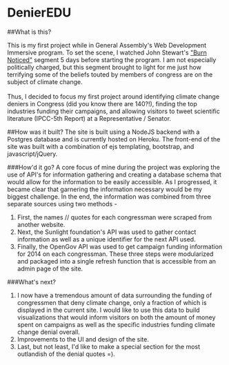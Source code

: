 DenierEDU
=========

##What is this?

This is my first project while in General Assembly's Web Development Immersive program. To set the scene, I watched John Stewart's ["Burn Noticed"](https://www.youtube.com/watch?v=lPgZfhnCAdI) segment  5 days before starting the program. I am not especially politically charged, but this segment brought to light for me just how terrifying some of the beliefs touted by members of congress are on the subject of climate change. <br>
<br>Thus, I decided to focus my first project around identifying climate change deniers in Congress (did you know there are 140?!), finding the top industries funding their campaigns, and allowing visitors to tweet scientific literature (IPCC-5th Report) at a Representative / Senator.

##How was it built?
The site is built using a NodeJS backend with a Postgres database and is currently hosted on Heroku. The front-end of the site was built with a combination of ejs templating, bootstrap, and javascript/jQuery.

###How'd it go?
A core focus of mine during the project was exploring the use of API's for information gathering and creating a database schema that would allow for the information to be easily accessible. As I progressed, it became clear that garnering the information necessary would be my biggest challenge. In the end, the information was combined from three separate sources using two methods -

1. First, the names // quotes for each congressman were scraped from another website.
2. Next, the Sunlight foundation's API was used to gather contact information as well as a unique identifier for the next API used.
3. Finally, the OpenGov API was used to get campaign funding information for 2014 on each congressman.
These three steps were modularized and packaged into a single refresh function that is accessible from an admin page of the site.

###What's next?
1. I now have a tremendous amount of data surrounding the funding of congressmen that deny climate change, only a fraction of which is displayed in the current site. I would like to use this data to build visualizations that would inform visitors on both the amount of money spent on campaigns as well as the specific industries funding climate change denial overall.
2. Improvements to the UI and design of the site.
3. Last, but not least, I'd like to make a special section for the most outlandish of the denial quotes =).
